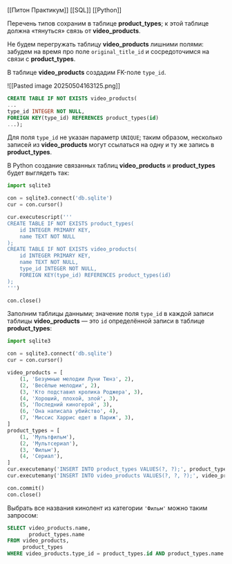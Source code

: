 [[Питон Практикум]]
[[SQL]]
[[Python]]


Перечень типов сохраним в таблице **product_types**; к этой таблице должна «тянуться» связь от **video_products**.

Не будем перегружать таблицу **video_products** лишними полями: забудем на время про поле `original_title_id` и сосредоточимся на связи с **product_types**.

В таблице **video_products** создадим FK-поле `type_id`.

![[Pasted image 20250504163125.png]]


```sql
CREATE TABLE IF NOT EXISTS video_products(
...
type_id INTEGER NOT NULL,
FOREIGN KEY(type_id) REFERENCES product_types(id)
...);
```


Для поля `type_id` не указан параметр `UNIQUE`; таким образом, несколько записей из **video_products** могут ссылаться на одну и ту же запись в **product_types**.

В Python создание связанных таблиц **video_products** и **product_types** будет выглядеть так:

```python
import sqlite3

con = sqlite3.connect('db.sqlite')
cur = con.cursor()

cur.executescript('''
CREATE TABLE IF NOT EXISTS product_types(
    id INTEGER PRIMARY KEY,
    name TEXT NOT NULL
);
CREATE TABLE IF NOT EXISTS video_products(
    id INTEGER PRIMARY KEY,
    name TEXT NOT NULL,
    type_id INTEGER NOT NULL,
    FOREIGN KEY(type_id) REFERENCES product_types(id)
);
''')

con.close()
```


Заполним таблицы данными; значение поля `type_id` в каждой записи таблицы **video_products** — это `id` определённой записи в таблице **product_types**:

```python
import sqlite3

con = sqlite3.connect('db.sqlite')
cur = con.cursor()

video_products = [
    (1, 'Безумные мелодии Луни Тюнз', 2),
    (2, 'Весёлые мелодии', 2),
    (3, 'Кто подставил кролика Роджера', 3),
    (4, 'Хороший, плохой, злой', 3),
    (5, 'Последний киногерой', 3),
    (6, 'Она написала убийство', 4),
    (7, 'Миссис Харрис едет в Париж', 3),
]
product_types = [
    (1, 'Мультфильм'),
    (2, 'Мультсериал'),
    (3, 'Фильм'),
    (4, 'Сериал'),
]
cur.executemany('INSERT INTO product_types VALUES(?, ?);', product_types)
cur.executemany('INSERT INTO video_products VALUES(?, ?, ?);', video_products)

con.commit()
con.close()
```


Выбрать все названия кинолент из категории `'Фильм'` можно таким запросом:

```sql
SELECT video_products.name,
       product_types.name
FROM video_products,
     product_types
WHERE video_products.type_id = product_types.id AND product_types.name = 'Фильм';
```
